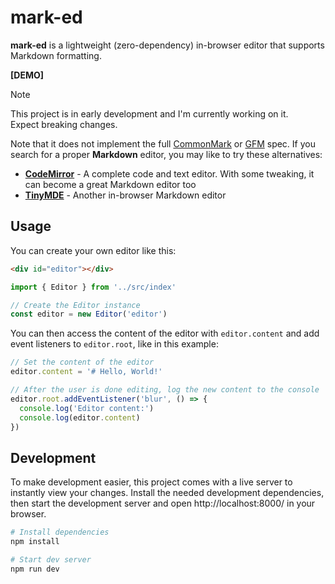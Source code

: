 # mark-ed
**mark-ed** is a lightweight (zero-dependency) in-browser editor that supports Markdown formatting.

**[DEMO]**

> [!NOTE]
> This project is in early development and I'm currently working on it.\
> Expect breaking changes.

Note that it does not implement the full [CommonMark](https://commonmark.org/) or [GFM](https://github.github.com/gfm/) spec. If you search for a proper **Markdown** editor, you may like to try these alternatives:
- **[CodeMirror](https://codemirror.net/)** - A complete code and text editor. With some tweaking, it can become a great Markdown editor too
- **[TinyMDE](https://github.com/jefago/tiny-markdown-editor)** - Another in-browser Markdown editor

## Usage
You can create your own editor like this:

```html
<div id="editor"></div>
```

```ts
import { Editor } from '../src/index'

// Create the Editor instance
const editor = new Editor('editor')
```

You can then access the content of the editor with `editor.content` and add event listeners to `editor.root`, like in this example:

```ts
// Set the content of the editor
editor.content = '# Hello, World!'

// After the user is done editing, log the new content to the console
editor.root.addEventListener('blur', () => {
  console.log('Editor content:')
  console.log(editor.content)
})
```

## Development
To make development easier, this project comes with a live server to instantly view your changes. Install the needed development dependencies, then start the development server and open http://localhost:8000/ in your browser.

```sh
# Install dependencies
npm install

# Start dev server
npm run dev
```
